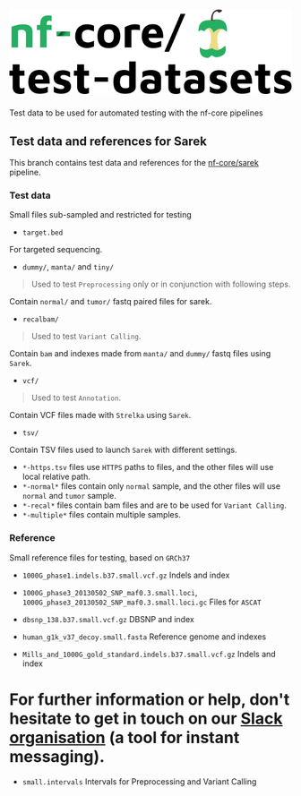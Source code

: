 # ![nfcore/test-datasets](docs/images/test-datasets_logo.png)

Test data to be used for automated testing with the nf-core pipelines

## Test data and references for Sarek

This branch contains test data and references for the [nf-core/sarek](https://github.com/nf-core/sarek) pipeline.

### Test data

Small files sub-sampled and restricted for testing

* `target.bed`

For targeted sequencing.

* `dummy/`, `manta/` and `tiny/`

> Used to test `Preprocessing` only or in conjunction with following steps.

Contain `normal/` and `tumor/` fastq paired files for sarek.

* `recalbam/`

> Used to test `Variant Calling`.

Contain `bam` and indexes made from `manta/` and `dummy/` fastq files using `Sarek`.

* `vcf/`

> Used to test `Annotation`.

Contain VCF files made with `Strelka` using `Sarek`.

* `tsv/`

Contain TSV files used to launch `Sarek` with different settings.

* `*-https.tsv` files use `HTTPS` paths to files, and the other files will use local relative path.
* `*-normal*` files contain only `normal` sample, and the other files will use `normal` and `tumor` sample.
* `*-recal*` files contain bam files and are to be used for `Variant Calling`.
* `*-multiple*` files contain multiple samples.

### Reference

Small reference files for testing, based on `GRCh37`

* `1000G_phase1.indels.b37.small.vcf.gz`
  Indels and index

* `1000G_phase3_20130502_SNP_maf0.3.small.loci`, `1000G_phase3_20130502_SNP_maf0.3.small.loci.gc`
  Files for `ASCAT`

* `dbsnp_138.b37.small.vcf.gz`
  DBSNP and index

* `human_g1k_v37_decoy.small.fasta`
  Reference genome and indexes

* `Mills_and_1000G_gold_standard.indels.b37.small.vcf.gz`
  Indels and index


For further information or help, don't hesitate to get in touch on our [Slack organisation](https://nf-co.re/join/slack) (a tool for instant messaging).
=======
* `small.intervals`
  Intervals for Preprocessing and Variant Calling


